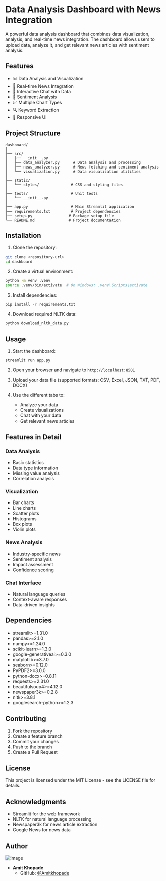 # Data Analysis Dashboard with News Integration

A powerful data analysis dashboard that combines data visualization, analysis, and real-time news integration. The dashboard allows users to upload data, analyze it, and get relevant news articles with sentiment analysis.

## Features

- 📊 Data Analysis and Visualization
- 📰 Real-time News Integration
- 💬 Interactive Chat with Data
- 🎯 Sentiment Analysis
- 📈 Multiple Chart Types
- 🔍 Keyword Extraction
- 📱 Responsive UI

## Project Structure

```
dashboard/
│
├── src/
│   ├── __init__.py
│   ├── data_analyzer.py      # Data analysis and processing
│   ├── news_analyzer.py      # News fetching and sentiment analysis
│   └── visualization.py      # Data visualization utilities
│
├── static/
│   └── styles/              # CSS and styling files
│
├── tests/                   # Unit tests
│   └── __init__.py
│
├── app.py                   # Main Streamlit application
├── requirements.txt         # Project dependencies
├── setup.py                # Package setup file
└── README.md               # Project documentation
```

## Installation

1. Clone the repository:
```bash
git clone <repository-url>
cd dashboard
```

2. Create a virtual environment:
```bash
python -m venv .venv
source .venv/bin/activate  # On Windows: .venv\Scripts\activate
```

3. Install dependencies:
```bash
pip install -r requirements.txt
```

4. Download required NLTK data:
```bash
python download_nltk_data.py
```

## Usage

1. Start the dashboard:
```bash
streamlit run app.py
```

2. Open your browser and navigate to `http://localhost:8501`

3. Upload your data file (supported formats: CSV, Excel, JSON, TXT, PDF, DOCX)

4. Use the different tabs to:
   - Analyze your data
   - Create visualizations
   - Chat with your data
   - Get relevant news articles

## Features in Detail

### Data Analysis
- Basic statistics
- Data type information
- Missing value analysis
- Correlation analysis

### Visualization
- Bar charts
- Line charts
- Scatter plots
- Histograms
- Box plots
- Violin plots

### News Analysis
- Industry-specific news
- Sentiment analysis
- Impact assessment
- Confidence scoring

### Chat Interface
- Natural language queries
- Context-aware responses
- Data-driven insights

## Dependencies

- streamlit>=1.31.0
- pandas>=2.1.0
- numpy>=1.24.0
- scikit-learn>=1.3.0
- google-generativeai>=0.3.0
- matplotlib>=3.7.0
- seaborn>=0.12.0
- PyPDF2>=3.0.0
- python-docx>=0.8.11
- requests>=2.31.0
- beautifulsoup4>=4.12.0
- newspaper3k>=0.2.8
- nltk>=3.8.1
- googlesearch-python>=1.2.3

## Contributing

1. Fork the repository
2. Create a feature branch
3. Commit your changes
4. Push to the branch
5. Create a Pull Request

## License

This project is licensed under the MIT License - see the LICENSE file for details.

## Acknowledgments

- Streamlit for the web framework
- NLTK for natural language processing
- Newspaper3k for news article extraction
- Google News for news data

## Author

![image](https://github.com/user-attachments/assets/42e64bbc-ec82-46b7-b52e-87ea1c019dee)

- **Amit Khopade**
  - GitHub: [@Amitkhopade](https://github.com/Amitkhopade)
